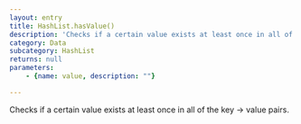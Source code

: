 ```yaml
---
layout: entry
title: HashList.hasValue()
description: 'Checks if a certain value exists at least once in all of the key -> value pairs.'
category: Data
subcategory: HashList
returns: null
parameters:
    - {name: value, description: ""}

---
```

Checks if a certain value exists at least once in all of the key -> value pairs.